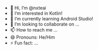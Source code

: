 - 👋 Hi, I’m @nxteai
- 👀 I’m interested in Kotlin!
- 🌱 I’m currently learning Android Studio!
- 💞️ I’m looking to collaborate on ...
- 📫 How to reach me ...
- 😄 Pronouns: He/Him
- ⚡ Fun fact: ...

<!---
nxteai/nxteai is a ✨ special ✨ repository because its `README.md` (this file) appears on your GitHub profile.
You can click the Preview link to take a look at your changes.
--->
